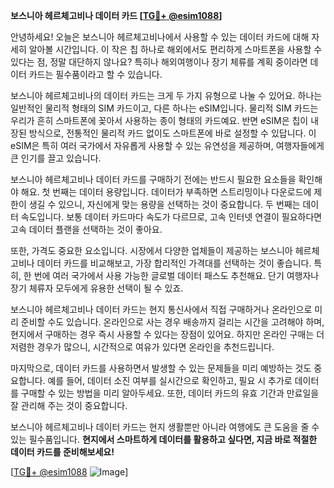 **보스니아 헤르체고비나 데이터 카드 [[TG💪+ @esim1088](https://t.me/s/esim1088)]**

안녕하세요! 오늘은 보스니아 헤르체고비나에서 사용할 수 있는 데이터 카드에 대해 자세히 알아볼 시간입니다. 이 작은 칩 하나로 해외에서도 편리하게 스마트폰을 사용할 수 있다는 점, 정말 대단하지 않나요? 특히나 해외여행이나 장기 체류를 계획 중이라면 데이터 카드는 필수품이라고 할 수 있습니다.

보스니아 헤르체고비나의 데이터 카드는 크게 두 가지 유형으로 나눌 수 있어요. 하나는 일반적인 물리적 형태의 SIM 카드이고, 다른 하나는 eSIM입니다. 물리적 SIM 카드는 우리가 흔히 스마트폰에 꽂아서 사용하는 종이 형태의 카드예요. 반면 eSIM은 칩이 내장된 방식으로, 전통적인 물리적 카드 없이도 스마트폰에 바로 설정할 수 있답니다. 이 eSIM은 특히 여러 국가에서 자유롭게 사용할 수 있는 유연성을 제공하며, 여행자들에게 큰 인기를 끌고 있습니다.

보스니아 헤르체고비나 데이터 카드를 구매하기 전에는 반드시 필요한 요소들을 확인해야 해요. 첫 번째는 데이터 용량입니다. 데이터가 부족하면 스트리밍이나 다운로드에 제한이 생길 수 있으니, 자신에게 맞는 용량을 선택하는 것이 중요합니다. 두 번째는 데이터 속도입니다. 보통 데이터 카드마다 속도가 다르므로, 고속 인터넷 연결이 필요하다면 고속 데이터 플랜을 선택하는 것이 좋아요.

또한, 가격도 중요한 요소입니다. 시장에서 다양한 업체들이 제공하는 보스니아 헤르체고비나 데이터 카드를 비교해보고, 가장 합리적인 가격대를 선택하는 것이 좋습니다. 특히, 한 번에 여러 국가에서 사용 가능한 글로벌 데이터 패스도 추천해요. 단기 여행자나 장기 체류자 모두에게 유용한 선택이 될 수 있죠.

보스니아 헤르체고비나 데이터 카드는 현지 통신사에서 직접 구매하거나 온라인으로 미리 준비할 수도 있습니다. 온라인으로 사는 경우 배송까지 걸리는 시간을 고려해야 하며, 현지에서 구매하는 경우 즉시 사용할 수 있다는 장점이 있어요. 하지만 온라인 구매는 더 저렴한 경우가 많으니, 시간적으로 여유가 있다면 온라인을 추천드립니다.

마지막으로, 데이터 카드를 사용하면서 발생할 수 있는 문제들을 미리 예방하는 것도 중요합니다. 예를 들어, 데이터 소진 여부를 실시간으로 확인하고, 필요 시 추가로 데이터를 구매할 수 있는 방법을 미리 알아두세요. 또한, 데이터 카드의 유효 기간과 만료일을 잘 관리해 주는 것이 중요합니다.

보스니아 헤르체고비나 데이터 카드는 현지 생활뿐만 아니라 여행에도 큰 도움을 줄 수 있는 필수품입니다. **현지에서 스마트하게 데이터를 활용하고 싶다면, 지금 바로 적절한 데이터 카드를 준비해보세요!** 

[[TG💪+ @esim1088](https://t.me/s/esim1088) ![Image](https://i.postimg.cc/Y0z9fWf4/image.png)]
